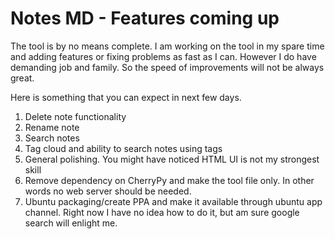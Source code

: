 Notes MD - Features coming up
========

The tool is by no means complete. I am working on the tool in my spare time and adding features or fixing problems as fast as I can. However I do have demanding job and family. So the speed of improvements will not be always great.

Here is something that you can expect in next few days.

 1. Delete note functionality
 2. Rename note
 3. Search notes
 4. Tag cloud and ability to search notes using tags
 5. General polishing. You might have noticed HTML UI is not my strongest skill
 6. Remove dependency on CherryPy and make the tool file only. In other words no web server should be needed.
 7. Ubuntu packaging/create PPA and make it available through ubuntu app channel. Right now I have no idea how to do it, but am sure google search will enlight me.